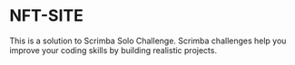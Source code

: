 # NFT-SITE
This is a solution to Scrimba Solo Challenge. Scrimba challenges help you improve your coding skills by building realistic projects. 
